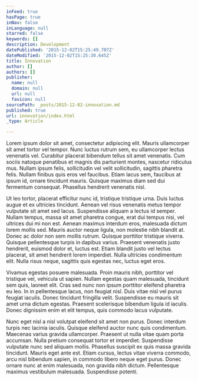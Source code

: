 ```yaml
---
inFeed: true
hasPage: true
inNav: false
inLanguage: null
starred: false
keywords: []
description: Development
datePublished: '2015-12-02T15:25:49.707Z'
dateModified: '2015-12-02T15:25:30.645Z'
title: Innovation
author: []
authors: []
publisher:
  name: null
  domain: null
  url: null
  favicon: null
sourcePath: _posts/2015-12-02-innovation.md
published: true
url: innovation/index.html
_type: Article

---
```

Lorem ipsum dolor sit amet, consectetur adipiscing elit. Mauris ullamcorper sit amet tortor vel tempor. Nunc luctus rutrum sem, eu ullamcorper lectus venenatis vel. Curabitur placerat bibendum tellus sit amet venenatis. Cum sociis natoque penatibus et magnis dis parturient montes, nascetur ridiculus mus. Nullam ipsum felis, sollicitudin vel velit sollicitudin, sagittis pharetra felis. Nullam finibus quis eros vel faucibus. Etiam lacus sem, faucibus at ipsum id, ornare tincidunt mauris. Quisque maximus diam sed dui fermentum consequat. Phasellus hendrerit venenatis nisl.

Ut leo tortor, placerat efficitur nunc id, tristique tristique urna. Duis luctus augue et ex ultricies tincidunt. Aenean vel risus venenatis metus tempor vulputate sit amet sed lacus. Suspendisse aliquam a lectus id semper. Nullam tempus, massa sit amet pharetra congue, erat dui tempus nisi, vel ultrices dui mi non est. Aenean maximus interdum eros, malesuada dictum lorem mollis sed. Mauris auctor neque ligula, non molestie nibh blandit at. Donec ac dolor non sem mollis rutrum. Quisque porttitor tristique viverra. Quisque pellentesque turpis in dapibus varius. Praesent venenatis justo hendrerit, euismod dolor et, luctus est. Etiam blandit justo vel lectus placerat, sit amet hendrerit lorem imperdiet. Nulla ultricies condimentum elit. Nulla risus neque, sagittis quis egestas nec, luctus eget eros.

Vivamus egestas posuere malesuada. Proin mauris nibh, porttitor vel tristique vel, vehicula ut sapien. Nullam egestas quam malesuada, tincidunt sem quis, laoreet elit. Cras sed nunc non ipsum porttitor eleifend pharetra eu leo. In in pellentesque lacus, non feugiat nisl. Duis vitae nisl vel purus feugiat iaculis. Donec tincidunt fringilla velit. Suspendisse eu mauris sit amet urna dictum egestas. Praesent scelerisque bibendum ligula id iaculis. Donec dignissim enim et elit tempus, quis commodo lacus vulputate.

Nunc eget nisl a nisl volutpat eleifend sit amet non purus. Donec interdum turpis nec lacinia iaculis. Quisque eleifend auctor nunc quis condimentum. Maecenas varius gravida ullamcorper. Praesent ut nulla vitae quam porta accumsan. Nulla pretium consequat tortor et imperdiet. Suspendisse vulputate nunc sed aliquam mollis. Phasellus suscipit ex quis massa gravida tincidunt. Mauris eget ante est. Etiam cursus, lectus vitae viverra commodo, arcu nisl bibendum sapien, in commodo libero neque eget purus. Donec ornare nunc at enim malesuada, non gravida nibh dictum. Pellentesque maximus vestibulum malesuada. Suspendisse potenti.
